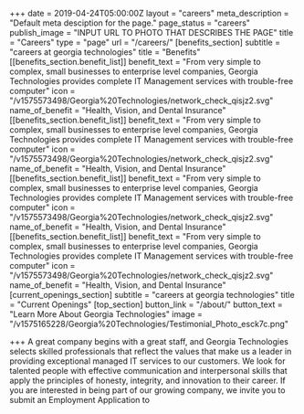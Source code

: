 +++
date = 2019-04-24T05:00:00Z
layout = "careers"
meta_description = "Default meta desciption for the page."
page_status = "careers"
publish_image = "INPUT URL TO PHOTO THAT DESCRIBES THE PAGE"
title = "Careers"
type = "page"
url = "/careers/"
[benefits_section]
subtitle = "careers at georgia technologies"
title = "Benefits"
[[benefits_section.benefit_list]]
benefit_text = "From very simple to complex, small businesses to enterprise level companies, Georgia Technologies provides complete IT Management services with trouble-free computer"
icon = "/v1575573498/Georgia%20Technologies/network_check_qisjz2.svg"
name_of_benefit = "Health, Vision, and Dental Insurance"
[[benefits_section.benefit_list]]
benefit_text = "From very simple to complex, small businesses to enterprise level companies, Georgia Technologies provides complete IT Management services with trouble-free computer"
icon = "/v1575573498/Georgia%20Technologies/network_check_qisjz2.svg"
name_of_benefit = "Health, Vision, and Dental Insurance"
[[benefits_section.benefit_list]]
benefit_text = "From very simple to complex, small businesses to enterprise level companies, Georgia Technologies provides complete IT Management services with trouble-free computer"
icon = "/v1575573498/Georgia%20Technologies/network_check_qisjz2.svg"
name_of_benefit = "Health, Vision, and Dental Insurance"
[[benefits_section.benefit_list]]
benefit_text = "From very simple to complex, small businesses to enterprise level companies, Georgia Technologies provides complete IT Management services with trouble-free computer"
icon = "/v1575573498/Georgia%20Technologies/network_check_qisjz2.svg"
name_of_benefit = "Health, Vision, and Dental Insurance"
[current_openings_section]
subtitle = "careers at georgia technologies"
title = "Current Openings"
[top_section]
button_link = "/about/"
button_text = "Learn More About Georgia Technologies"
image = "/v1575165228/Georgia%20Technologies/Testimonial_Photo_esck7c.png"

+++
A great company begins with a great staff, and Georgia Technologies selects skilled professionals that reflect the values that make us a leader in providing exceptional managed IT services to our customers. We look for talented people with effective communication and interpersonal skills that apply the principles of honesty, integrity, and innovation to their career. If you are interested in being part of our growing company, we invite you to submit an Employment Application to
